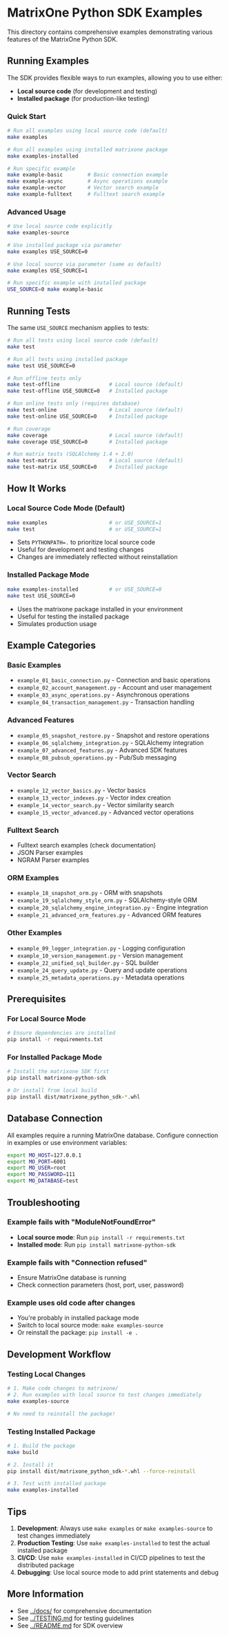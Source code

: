 # MatrixOne Python SDK Examples

This directory contains comprehensive examples demonstrating various features of the MatrixOne Python SDK.

## Running Examples

The SDK provides flexible ways to run examples, allowing you to use either:
- **Local source code** (for development and testing)
- **Installed package** (for production-like testing)

### Quick Start

```bash
# Run all examples using local source code (default)
make examples

# Run all examples using installed matrixone package
make examples-installed

# Run specific example
make example-basic        # Basic connection example
make example-async        # Async operations example
make example-vector       # Vector search example
make example-fulltext     # Fulltext search example
```

### Advanced Usage

```bash
# Use local source code explicitly
make examples-source

# Use installed package via parameter
make examples USE_SOURCE=0

# Use local source via parameter (same as default)
make examples USE_SOURCE=1

# Run specific example with installed package
USE_SOURCE=0 make example-basic
```

## Running Tests

The same `USE_SOURCE` mechanism applies to tests:

```bash
# Run all tests using local source code (default)
make test

# Run all tests using installed package
make test USE_SOURCE=0

# Run offline tests only
make test-offline                # Local source (default)
make test-offline USE_SOURCE=0   # Installed package

# Run online tests only (requires database)
make test-online                 # Local source (default)
make test-online USE_SOURCE=0    # Installed package

# Run coverage
make coverage                    # Local source (default)
make coverage USE_SOURCE=0       # Installed package

# Run matrix tests (SQLAlchemy 1.4 + 2.0)
make test-matrix                 # Local source (default)
make test-matrix USE_SOURCE=0    # Installed package
```

## How It Works

### Local Source Code Mode (Default)
```bash
make examples                    # or USE_SOURCE=1
make test                        # or USE_SOURCE=1
```
- Sets `PYTHONPATH=.` to prioritize local source code
- Useful for development and testing changes
- Changes are immediately reflected without reinstallation

### Installed Package Mode
```bash
make examples-installed          # or USE_SOURCE=0
make test USE_SOURCE=0
```
- Uses the matrixone package installed in your environment
- Useful for testing the installed package
- Simulates production usage

## Example Categories

### Basic Examples
- `example_01_basic_connection.py` - Connection and basic operations
- `example_02_account_management.py` - Account and user management
- `example_03_async_operations.py` - Asynchronous operations
- `example_04_transaction_management.py` - Transaction handling

### Advanced Features
- `example_05_snapshot_restore.py` - Snapshot and restore operations
- `example_06_sqlalchemy_integration.py` - SQLAlchemy integration
- `example_07_advanced_features.py` - Advanced SDK features
- `example_08_pubsub_operations.py` - Pub/Sub messaging

### Vector Search
- `example_12_vector_basics.py` - Vector basics
- `example_13_vector_indexes.py` - Vector index creation
- `example_14_vector_search.py` - Vector similarity search
- `example_15_vector_advanced.py` - Advanced vector operations

### Fulltext Search
- Fulltext search examples (check documentation)
- JSON Parser examples
- NGRAM Parser examples

### ORM Examples
- `example_18_snapshot_orm.py` - ORM with snapshots
- `example_19_sqlalchemy_style_orm.py` - SQLAlchemy-style ORM
- `example_20_sqlalchemy_engine_integration.py` - Engine integration
- `example_21_advanced_orm_features.py` - Advanced ORM features

### Other Examples
- `example_09_logger_integration.py` - Logging configuration
- `example_10_version_management.py` - Version management
- `example_22_unified_sql_builder.py` - SQL builder
- `example_24_query_update.py` - Query and update operations
- `example_25_metadata_operations.py` - Metadata operations

## Prerequisites

### For Local Source Mode
```bash
# Ensure dependencies are installed
pip install -r requirements.txt
```

### For Installed Package Mode
```bash
# Install the matrixone SDK first
pip install matrixone-python-sdk

# Or install from local build
pip install dist/matrixone_python_sdk-*.whl
```

## Database Connection

All examples require a running MatrixOne database. Configure connection in examples or use environment variables:

```bash
export MO_HOST=127.0.0.1
export MO_PORT=6001
export MO_USER=root
export MO_PASSWORD=111
export MO_DATABASE=test
```

## Troubleshooting

### Example fails with "ModuleNotFoundError"
- **Local source mode**: Run `pip install -r requirements.txt`
- **Installed mode**: Run `pip install matrixone-python-sdk`

### Example fails with "Connection refused"
- Ensure MatrixOne database is running
- Check connection parameters (host, port, user, password)

### Example uses old code after changes
- You're probably in installed package mode
- Switch to local source mode: `make examples-source`
- Or reinstall the package: `pip install -e .`

## Development Workflow

### Testing Local Changes
```bash
# 1. Make code changes to matrixone/
# 2. Run examples with local source to test changes immediately
make examples-source

# No need to reinstall the package!
```

### Testing Installed Package
```bash
# 1. Build the package
make build

# 2. Install it
pip install dist/matrixone_python_sdk-*.whl --force-reinstall

# 3. Test with installed package
make examples-installed
```

## Tips

1. **Development**: Always use `make examples` or `make examples-source` to test changes immediately
2. **Production Testing**: Use `make examples-installed` to test the actual installed package
3. **CI/CD**: Use `make examples-installed` in CI/CD pipelines to test the distributed package
4. **Debugging**: Use local source mode to add print statements and debug

## More Information

- See [../docs/](../docs/) for comprehensive documentation
- See [../TESTING.md](../TESTING.md) for testing guidelines
- See [../README.md](../README.md) for SDK overview

